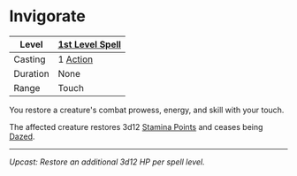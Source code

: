 # Invigorate

| Level    | [1st Level Spell](1st%20Level%20Spells.md)                            |
| -------- | --------------------------------------------------------------------- |
| Casting  | 1 [Action](../../../../Game%20Procedures/Core%20Procedures/Action.md) |
| Duration | None                                                                  |
| Range    | Touch                                                                 |

You restore a creature's combat prowess, energy, and skill with your touch.

The affected creature restores 3d12 [Stamina Points](../../../../Player%20Characters/Point%20Pools/Stamina%20Points.md) and ceases being [Dazed](../../../../Game%20Procedures/Conditions/Dazed.md).

---
*Upcast: Restore an additional 3d12 HP per spell level.*
